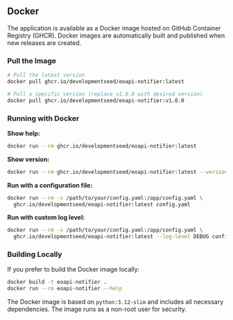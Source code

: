 ## Docker

The application is available as a Docker image hosted on GitHub Container Registry (GHCR). Docker images are automatically built and published when new releases are created.

### Pull the Image

```bash
# Pull the latest version
docker pull ghcr.io/developmentseed/eoapi-notifier:latest

# Pull a specific version (replace v1.0.0 with desired version)
docker pull ghcr.io/developmentseed/eoapi-notifier:v1.0.0
```

### Running with Docker

**Show help:**
```bash
docker run --rm ghcr.io/developmentseed/eoapi-notifier:latest
```

**Show version:**
```bash
docker run --rm ghcr.io/developmentseed/eoapi-notifier:latest --version
```

**Run with a configuration file:**
```bash
docker run --rm -v /path/to/your/config.yaml:/app/config.yaml \
  ghcr.io/developmentseed/eoapi-notifier:latest config.yaml
```

**Run with custom log level:**
```bash
docker run --rm -v /path/to/your/config.yaml:/app/config.yaml \
  ghcr.io/developmentseed/eoapi-notifier:latest --log-level DEBUG config.yaml
```

### Building Locally

If you prefer to build the Docker image locally:

```bash
docker build -t eoapi-notifier .
docker run --rm eoapi-notifier --help
```

The Docker image is based on `python:3.12-slim` and includes all necessary dependencies. The image runs as a non-root user for security.
